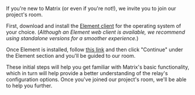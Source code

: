 If you're new to Matrix (or even if you're not!), we invite you to join our project's room.

First, download and install the [Element client](https://element.io/download) for the operating system of your choice.
(_Although an Element web client is available, we recommend using standalone versions for a smoother experience._)

Once Element is installed, follow [this link](https://matrix.to/#/#mmrelay:matrix.org) and then click "Continue" under the Element section and you'll be guided to our room.

These initial steps will help you get familiar with Matrix's basic functionality, which in turn will help provide a better understanding of the relay's configuration options. Once you've joined our project's room, we'll be able to help you further.